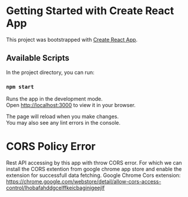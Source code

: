 # Getting Started with Create React App

This project was bootstrapped with [Create React App](https://github.com/facebook/create-react-app).

## Available Scripts

In the project directory, you can run:

### `npm start`

Runs the app in the development mode.\
Open [http://localhost:3000](http://localhost:3000) to view it in your browser.

The page will reload when you make changes.\
You may also see any lint errors in the console.

# CORS Policy Error
Rest API accessing by this app with throw CORS error. For which we can install the CORS extention from google chrome app store and enable the extension for successfull data fetching. 
Google Chrome Cors extension: https://chrome.google.com/webstore/detail/allow-cors-access-control/lhobafahddgcelffkeicbaginigeejlf 
